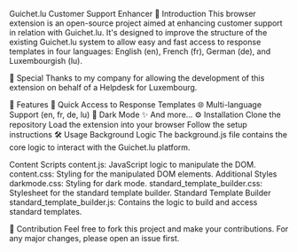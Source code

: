 Guichet.lu Customer Support Enhancer
📌 Introduction
This browser extension is an open-source project aimed at enhancing customer support in relation with Guichet.lu. It's designed to improve the structure of the existing Guichet.lu system to allow easy and fast access to response templates in four languages: English (en), French (fr), German (de), and Luxembourgish (lu).

🌟 Special Thanks to my company for allowing the development of this extension on behalf of a Helpdesk for Luxembourg.

🚀 Features
📑 Quick Access to Response Templates
🌐 Multi-language Support (en, fr, de, lu)
🌙 Dark Mode
✨ And more...
⚙️ Installation
Clone the repository
Load the extension into your browser
Follow the setup instructions
🛠️ Usage
Background Logic
The background.js file contains the core logic to interact with the Guichet.lu platform.

Content Scripts
content.js: JavaScript logic to manipulate the DOM.
content.css: Styling for the manipulated DOM elements.
Additional Styles
darkmode.css: Styling for dark mode.
standard_template_builder.css: Stylesheet for the standard template builder.
Standard Template Builder
standard_template_builder.js: Contains the logic to build and access standard templates.

👥 Contribution
Feel free to fork this project and make your contributions. For any major changes, please open an issue first.
